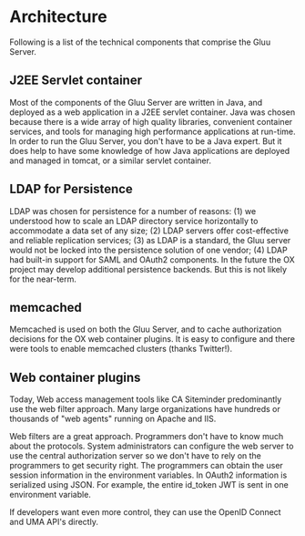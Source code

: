 # Architecture

Following is a list of the technical components that comprise the Gluu Server.

## J2EE Servlet container
Most of the components of the Gluu Server are written in Java, and deployed as
a web application in a J2EE servlet container. Java was chosen because there is
a wide array of high quality libraries, convenient container services,
and tools for managing high performance applications at run-time. In order to run
the Gluu Server, you don't have to be a Java expert. But it does help to have some
knowledge of how Java applications are deployed and managed in tomcat, or a similar
servlet container.

## LDAP for Persistence
LDAP was chosen for persistence for a number of reasons: (1) we understood
how to scale an LDAP directory service horizontally to accommodate a data set
of any size; (2) LDAP servers offer cost-effective and reliable replication
services; (3) as LDAP is a standard, the Gluu server would not be locked into
the persistence solution of one vendor; (4) LDAP had built-in support for SAML
and OAuth2 components. In the future the OX project may develop additional
persistence backends. But this is not likely for the near-term.

## memcached
Memcached is used on both the Gluu Server, and to cache authorization decisions
for the OX web container plugins. It is easy to configure and there were tools
to enable memcached clusters (thanks Twitter!).

## Web container plugins
Today, Web access management tools like CA Siteminder predominantly use the web
filter approach. Many large organizations have hundreds or thousands of "web agents"
running on Apache and IIS.

Web filters are a great approach. Programmers don't have to know much about the
protocols. System administrators can configure the web server to use
the central authorization server so we don't have to rely on the programmers to get
security right. The programmers can obtain the user session information in the
environment variables. In OAuth2 information is serialized using JSON. For example, the
entire id_token JWT is sent in one environment variable.

If developers want even more control, they can use the OpenID Connect and UMA
API's directly.

